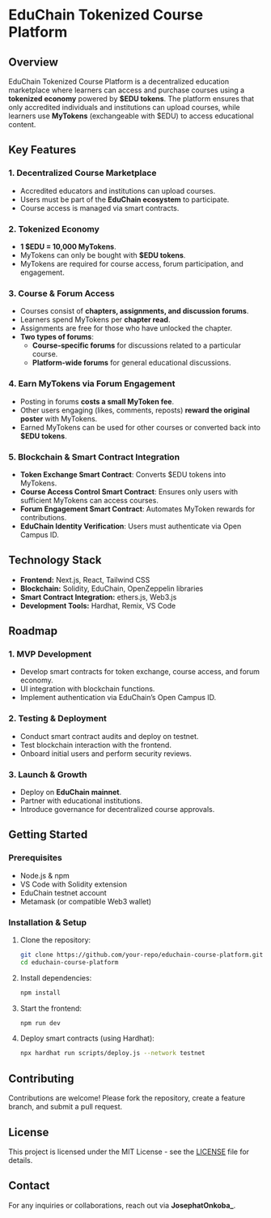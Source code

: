 # **EduChain Tokenized Course Platform**

## **Overview**
EduChain Tokenized Course Platform is a decentralized education marketplace where learners can access and purchase courses using a **tokenized economy** powered by **$EDU tokens**. The platform ensures that only accredited individuals and institutions can upload courses, while learners use **MyTokens** (exchangeable with $EDU) to access educational content.

## **Key Features**

### **1. Decentralized Course Marketplace**
- Accredited educators and institutions can upload courses.
- Users must be part of the **EduChain ecosystem** to participate.
- Course access is managed via smart contracts.

### **2. Tokenized Economy**
- **1 $EDU = 10,000 MyTokens**.
- MyTokens can only be bought with **$EDU tokens**.
- MyTokens are required for course access, forum participation, and engagement.

### **3. Course & Forum Access**
- Courses consist of **chapters, assignments, and discussion forums**.
- Learners spend MyTokens per **chapter read**.
- Assignments are free for those who have unlocked the chapter.
- **Two types of forums**:
  - **Course-specific forums** for discussions related to a particular course.
  - **Platform-wide forums** for general educational discussions.

### **4. Earn MyTokens via Forum Engagement**
- Posting in forums **costs a small MyToken fee**.
- Other users engaging (likes, comments, reposts) **reward the original poster** with MyTokens.
- Earned MyTokens can be used for other courses or converted back into **$EDU tokens**.

### **5. Blockchain & Smart Contract Integration**
- **Token Exchange Smart Contract**: Converts $EDU tokens into MyTokens.
- **Course Access Control Smart Contract**: Ensures only users with sufficient MyTokens can access courses.
- **Forum Engagement Smart Contract**: Automates MyToken rewards for contributions.
- **EduChain Identity Verification**: Users must authenticate via Open Campus ID.

## **Technology Stack**
- **Frontend:** Next.js, React, Tailwind CSS
- **Blockchain:** Solidity, EduChain, OpenZeppelin libraries
- **Smart Contract Integration:** ethers.js, Web3.js
- **Development Tools:** Hardhat, Remix, VS Code

## **Roadmap**

### **1. MVP Development**
- Develop smart contracts for token exchange, course access, and forum economy.
- UI integration with blockchain functions.
- Implement authentication via EduChain’s Open Campus ID.

### **2. Testing & Deployment**
- Conduct smart contract audits and deploy on testnet.
- Test blockchain interaction with the frontend.
- Onboard initial users and perform security reviews.

### **3. Launch & Growth**
- Deploy on **EduChain mainnet**.
- Partner with educational institutions.
- Introduce governance for decentralized course approvals.

## **Getting Started**
### **Prerequisites**
- Node.js & npm
- VS Code with Solidity extension
- EduChain testnet account
- Metamask (or compatible Web3 wallet)

### **Installation & Setup**
1. Clone the repository:
   ```bash
   git clone https://github.com/your-repo/educhain-course-platform.git
   cd educhain-course-platform
   ```
2. Install dependencies:
   ```bash
   npm install
   ```
3. Start the frontend:
   ```bash
   npm run dev
   ```
4. Deploy smart contracts (using Hardhat):
   ```bash
   npx hardhat run scripts/deploy.js --network testnet
   ```

## **Contributing**
Contributions are welcome! Please fork the repository, create a feature branch, and submit a pull request.

## **License**
This project is licensed under the MIT License - see the [LICENSE](LICENSE) file for details.

## **Contact**
For any inquiries or collaborations, reach out via **JosephatOnkoba_**.
